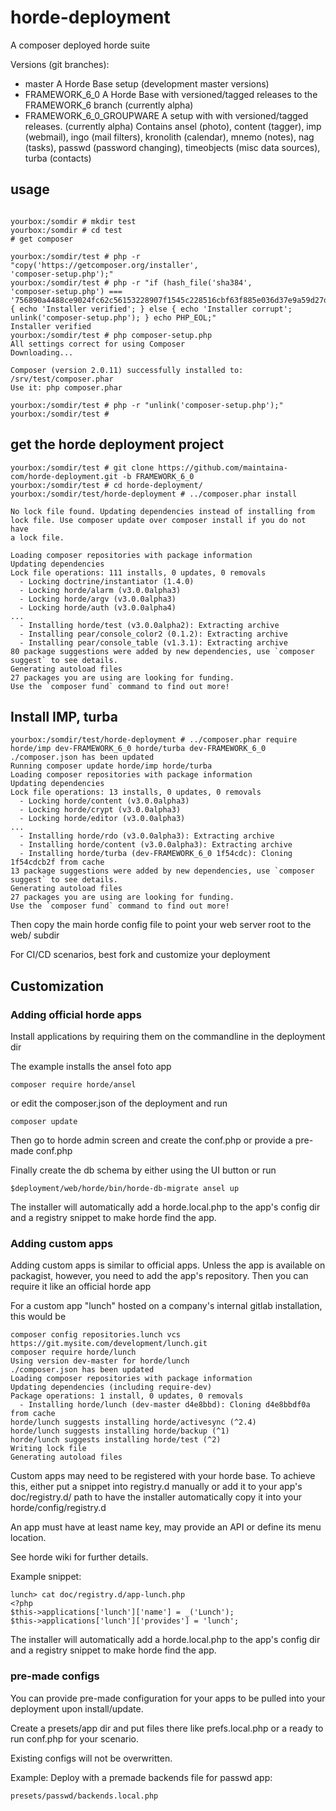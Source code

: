 # horde-deployment
A composer deployed horde suite

Versions (git branches):

- master    			A Horde Base setup (development master versions)
- FRAMEWORK_6_0 		A Horde Base with versioned/tagged releases to the FRAMEWORK_6 branch (currently alpha)
- FRAMEWORK_6_0_GROUPWARE 	A setup with with versioned/tagged releases. (currently alpha) Contains ansel (photo), content (tagger), imp (webmail), ingo (mail filters), kronolith (calendar), mnemo (notes), nag (tasks), passwd (password changing), timeobjects (misc data sources), turba (contacts)



## usage

```

yourbox:/somdir # mkdir test
yourbox:/somdir # cd test
# get composer

yourbox:/somdir/test # php -r "copy('https://getcomposer.org/installer',
'composer-setup.php');"
yourbox:/somdir/test # php -r "if (hash_file('sha384',
'composer-setup.php') ===
'756890a4488ce9024fc62c56153228907f1545c228516cbf63f885e036d37e9a59d27d63f46af1d4d07ee0f76181c7d3')
{ echo 'Installer verified'; } else { echo 'Installer corrupt';
unlink('composer-setup.php'); } echo PHP_EOL;"
Installer verified
yourbox:/somdir/test # php composer-setup.php
All settings correct for using Composer
Downloading...

Composer (version 2.0.11) successfully installed to: /srv/test/composer.phar
Use it: php composer.phar

yourbox:/somdir/test # php -r "unlink('composer-setup.php');"
yourbox:/somdir/test #

```

## get the horde deployment project

```
yourbox:/somdir/test # git clone https://github.com/maintaina-com/horde-deployment.git -b FRAMEWORK_6_0
yourbox:/somdir/test # cd horde-deployment/
yourbox:/somdir/test/horde-deployment # ../composer.phar install

No lock file found. Updating dependencies instead of installing from
lock file. Use composer update over composer install if you do not have
a lock file.

Loading composer repositories with package information
Updating dependencies
Lock file operations: 111 installs, 0 updates, 0 removals
  - Locking doctrine/instantiator (1.4.0)
  - Locking horde/alarm (v3.0.0alpha3)
  - Locking horde/argv (v3.0.0alpha3)
  - Locking horde/auth (v3.0.0alpha4)
...
  - Installing horde/test (v3.0.0alpha2): Extracting archive
  - Installing pear/console_color2 (0.1.2): Extracting archive
  - Installing pear/console_table (v1.3.1): Extracting archive
80 package suggestions were added by new dependencies, use `composer
suggest` to see details.
Generating autoload files
27 packages you are using are looking for funding.
Use the `composer fund` command to find out more!

```
## Install IMP,  turba

```
yourbox:/somdir/test/horde-deployment # ../composer.phar require horde/imp dev-FRAMEWORK_6_0 horde/turba dev-FRAMEWORK_6_0
./composer.json has been updated
Running composer update horde/imp horde/turba
Loading composer repositories with package information
Updating dependencies
Lock file operations: 13 installs, 0 updates, 0 removals
  - Locking horde/content (v3.0.0alpha3)
  - Locking horde/crypt (v3.0.0alpha3)
  - Locking horde/editor (v3.0.0alpha3)
...
  - Installing horde/rdo (v3.0.0alpha3): Extracting archive
  - Installing horde/content (v3.0.0alpha3): Extracting archive
  - Installing horde/turba (dev-FRAMEWORK_6_0 1f54cdc): Cloning
1f54cdcb2f from cache
13 package suggestions were added by new dependencies, use `composer
suggest` to see details.
Generating autoload files
27 packages you are using are looking for funding.
Use the `composer fund` command to find out more!

```
Then copy the main horde config file to
point your web server root to the web/ subdir

For CI/CD scenarios, best fork and customize your deployment

## Customization

### Adding official horde apps

Install applications by requiring them on the commandline in the deployment dir

The example installs the ansel foto app

```
composer require horde/ansel
```

or edit the composer.json of the deployment and run

```
composer update
```

Then go to horde admin screen and create the conf.php or provide a pre-made conf.php

Finally create the db schema by either using the UI button or run

```
$deployment/web/horde/bin/horde-db-migrate ansel up
```

The installer will automatically add a horde.local.php to the
app's config dir and a registry snippet to make horde find the app.

### Adding custom apps

Adding custom apps is similar to official apps.
Unless the app is available on packagist, however, you need to add the app's
repository. Then you can require it like an official horde app

For a custom app "lunch" hosted on a company's internal gitlab installation, this would be

```
composer config repositories.lunch vcs https://git.mysite.com/development/lunch.git
composer require horde/lunch
Using version dev-master for horde/lunch
./composer.json has been updated
Loading composer repositories with package information
Updating dependencies (including require-dev)
Package operations: 1 install, 0 updates, 0 removals
  - Installing horde/lunch (dev-master d4e8bbd): Cloning d4e8bbdf0a from cache
horde/lunch suggests installing horde/activesync (^2.4)
horde/lunch suggests installing horde/backup (^1)
horde/lunch suggests installing horde/test (^2)
Writing lock file
Generating autoload files

```

Custom apps may need to be registered with your horde base.
To achieve this, either put a snippet into registry.d manually or add it to 
your app's doc/registry.d/ path to have the installer automatically copy it
into your horde/config/registry.d

An app must have at least name key, may provide an API or
define its menu location.

See horde wiki for further details.

Example snippet:
```
lunch> cat doc/registry.d/app-lunch.php
<?php
$this->applications['lunch']['name'] = _('Lunch');
$this->applications['lunch']['provides'] = 'lunch';

```

The installer will automatically add a horde.local.php to the
app's config dir and a registry snippet to make horde find the app.


### pre-made configs

You can provide pre-made configuration for your apps to be pulled into your
deployment upon install/update.

Create a presets/app dir and put files there like prefs.local.php
or a ready to run conf.php for your scenario.

Existing configs will not be overwritten.

Example: Deploy with a premade backends file for passwd app:

```
presets/passwd/backends.local.php
```


